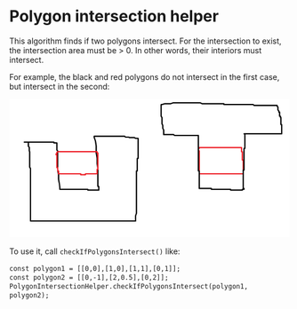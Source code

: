 # Polygon intersection helper

This algorithm finds if two polygons intersect. For the intersection to exist, the intersection area must be > 0. In other words, their interiors must intersect. 

For example, the black and red polygons do not intersect in the first case, but intersect in the second:

![Intersection example](polygon-intersection-example.png)

To use it,  call `checkIfPolygonsIntersect()` like:

```
const polygon1 = [[0,0],[1,0],[1,1],[0,1]];
const polygon2 = [[0,-1],[2,0.5],[0,2]];
PolygonIntersectionHelper.checkIfPolygonsIntersect(polygon1, polygon2);
```
